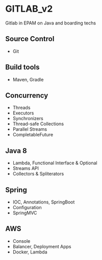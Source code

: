 # GITLAB_v2
Gitlab in EPAM on Java and boarding techs
## Source Control
- Git 

## Build tools 
- Maven, Gradle
  
## Concurrency	
- Threads
- Executors
- Synchronizers
- Thread-safe Collections
- Parallel Streams
- CompletableFuture
 
## Java 8
- Lambda, Functional Interface & Optional 
- Streams API 
- Collectors & Spliterators

## Spring
- IOC, Annotations, SpringBoot
- Configuration
- SpringMVC

## AWS 
- Console
- Balancer, Deployment Apps
- Docker, Lambda

